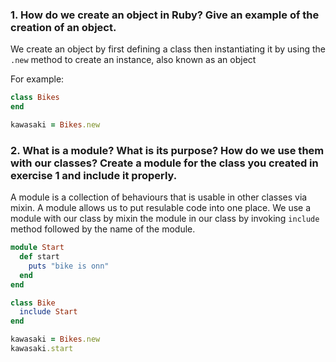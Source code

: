 ### 1. How do we create an object in Ruby? Give an example of the creation of an object.

We create an object by first defining a class then instantiating it by using the `.new` method to create an instance, also known as an object 

For example:
```ruby
class Bikes
end

kawasaki = Bikes.new

```

### 2. What is a module? What is its purpose? How do we use them with our classes? Create a module for the class you created in exercise 1 and include it properly.

A module is a collection of behaviours that is usable in other classes via mixin. A module allows us to put resulable code into one place. We use a module with our class by mixin the module in our class by invoking `include` method followed by the name of the module.




```ruby
module Start
  def start
    puts "bike is onn"
  end
end

class Bike
  include Start
end

kawasaki = Bikes.new
kawasaki.start


```